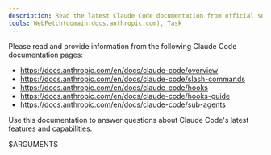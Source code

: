 ```yaml
---
description: Read the latest Claude Code documentation from official sources
tools: WebFetch(domain:docs.anthropic.com), Task
---
```


Please read and provide information from the following Claude Code documentation pages:

- https://docs.anthropic.com/en/docs/claude-code/overview
- https://docs.anthropic.com/en/docs/claude-code/slash-commands
- https://docs.anthropic.com/en/docs/claude-code/hooks
- https://docs.anthropic.com/en/docs/claude-code/hooks-guide
- https://docs.anthropic.com/en/docs/claude-code/sub-agents

Use this documentation to answer questions about Claude Code's latest features and capabilities.

$ARGUMENTS